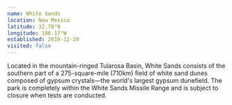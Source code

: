 ```yaml
---
name: White Sands
location: New Mexico
latitude: 32.78°N
longitude: 106.17°W
established: 2019-12-20
visited: false
---
```


Located in the mountain-ringed Tularosa Basin, White Sands consists of the southern part of a 275-square-mile (710km) field of white sand dunes composed of gypsum crystals—the world's largest gypsum dunefield. The park is completely within the White Sands Missile Range and is subject to closure when tests are conducted.
